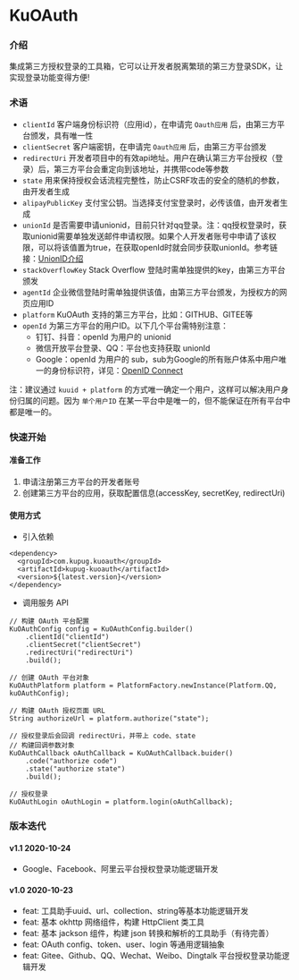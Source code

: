 # KuOAuth

### 介绍
集成第三方授权登录的工具箱，它可以让开发者脱离繁琐的第三方登录SDK，让实现登录功能变得方便!

### 术语

- `clientId` 客户端身份标识符（应用id），在申请完 `Oauth应用` 后，由第三方平台颁发，具有唯一性
- `clientSecret` 客户端密钥，在申请完 `Oauth应用` 后，由第三方平台颁发
- `redirectUri` 开发者项目中的有效api地址。用户在确认第三方平台授权（登录）后，第三方平台会重定向到该地址，并携带code等参数
- `state` 用来保持授权会话流程完整性，防止CSRF攻击的安全的随机的参数，由开发者生成
- `alipayPublicKey` 支付宝公钥。当选择支付宝登录时，必传该值，由开发者生成
- `unionId` 是否需要申请unionid，目前只针对qq登录。注：qq授权登录时，获取unionid需要单独发送邮件申请权限。如果个人开发者账号中申请了该权限，可以将该值置为true，在获取openId时就会同步获取unionId。参考链接：[UnionID介绍](http://wiki.connect.qq.com/unionid%E4%BB%8B%E7%BB%8D)
- `stackOverflowKey` Stack Overflow 登陆时需单独提供的key，由第三方平台颁发
- `agentId` 企业微信登陆时需单独提供该值，由第三方平台颁发，为授权方的网页应用ID
- `platform` KuOAuth 支持的第三方平台，比如：GITHUB、GITEE等
- `openId` 为第三方平台的用户ID。以下几个平台需特别注意：
  - 钉钉、抖音：openId 为用户的 unionid
  - 微信开放平台登录、QQ：平台也支持获取 unionId
  - Google：openId 为用户的 sub，sub为Google的所有账户体系中用户唯一的身份标识符，详见：[OpenID Connect](https://developers.google.com/identity/protocols/oauth2/openid-connect)

注：建议通过 `kuuid + platform` 的方式唯一确定一个用户，这样可以解决用户身份归属的问题。因为 `单个用户ID` 在某一平台中是唯一的，但不能保证在所有平台中都是唯一的。

### 快速开始

#### 准备工作
1. 申请注册第三方平台的开发者账号
2. 创建第三方平台的应用，获取配置信息(accessKey, secretKey, redirectUri)

#### 使用方式
- 引入依赖
```
<dependency>
  <groupId>com.kupug.kuoauth</groupId>
  <artifactId>kupug-kuoauth</artifactId>
  <version>${latest.version}</version>
</dependency>
```

- 调用服务 API
```
// 构建 OAuth 平台配置
KuOAuthConfig config = KuOAuthConfig.builder()
    .clientId("clientId")
    .clientSecret("clientSecret")
    .redirectUri("redirectUri")
    .build();

// 创建 OAuth 平台对象
KuOAuthPlatform platform = PlatformFactory.newInstance(Platform.QQ, kuOAuthConfig);

// 构建 OAuth 授权页面 URL
String authorizeUrl = platform.authorize("state");

// 授权登录后会回调 redirectUri，并带上 code、state
// 构建回调参数对象
KuOAuthCallback oAuthCallback = KuOAuthCallback.buider()
    .code("authorize code")
    .state("authorize state")
    .build();

// 授权登录
KuOAuthLogin oAuthLogin = platform.login(oAuthCallback);
```

### 版本迭代
#### v1.1 2020-10-24
- Google、Facebook、阿里云平台授权登录功能逻辑开发

#### v1.0 2020-10-23
- feat: 工具助手uuid、url、collection、string等基本功能逻辑开发
- feat: 基本 okhttp 网络组件，构建 HttpClient 类工具
- feat: 基本 jackson 组件，构建 json 转换和解析的工具助手（有待完善）
- feat: OAuth config、token、user、login 等通用逻辑抽象
- feat: Gitee、Github、QQ、Wechat、Weibo、Dingtalk 平台授权登录功能逻辑开发